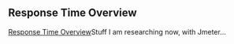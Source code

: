 <article><h2>Response Time Overview</h2><a href="http://www.useit.com/papers/responsetime.html">Response Time Overview</a>Stuff I am researching now, with Jmeter...</article>